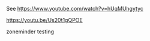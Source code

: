 See <https://www.youtube.com/watch?v=hUqMUhgytyc>

<https://youtu.be/Us20t1gQPOE>

zoneminder testing